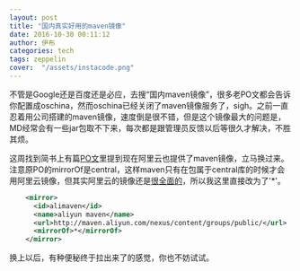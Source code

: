 ```yaml
---
layout: post
title: "国内真实好用的maven镜像"
date: 2016-10-30 00:11:12
author: 伊布
categories: tech
tags: zeppelin
cover:  "/assets/instacode.png"
---
```


不管是Google还是百度还是必应，去搜“国内maven镜像”，很多老PO文都会告诉你配置成oschina，然而oschina已经关闭了maven镜像服务了，sigh。之前一直忍着用公司搭建的maven镜像，速度倒是很不错，但是这个镜像最大的问题是，MD经常会有一些jar包取不下来，每次都是跟管理员反馈以后等很久才解决，不胜其烦。

这周找到简书上有篇[PO文](http://www.jianshu.com/p/4d5bb95b56c5)里提到现在阿里云也提供了maven镜像，立马换过来。注意原PO的mirrorOf是central，这样maven只有在包属于central库的时候才会用阿里云镜像，但其实阿里云的镜像还是[很全面的](http://maven.aliyun.com/nexus/content/repositories/?spm=0.0.0.0.Gagfio/)，所以我这里直接改为了'*'。

```xml
    <mirror>
      <id>alimaven</id>
      <name>aliyun maven</name>
      <url>http://maven.aliyun.com/nexus/content/groups/public/</url>
      <mirrorOf>*</mirrorOf>
    </mirror>
```

换上以后，有种便秘终于拉出来了的感觉，你也不妨试试。
